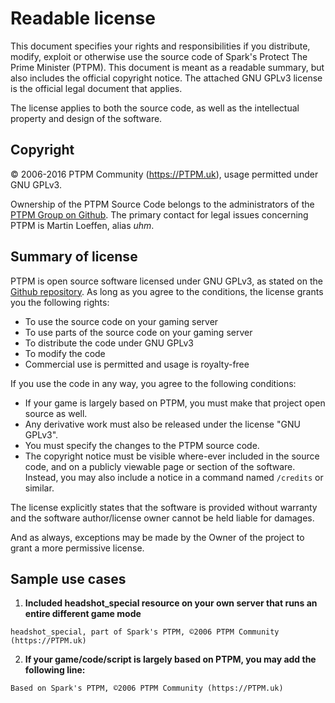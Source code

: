 # Readable license
This document specifies your rights and responsibilities if you distribute, modify, exploit or otherwise use the source 
code of Spark's Protect The Prime Minister (PTPM). This document is meant as a readable summary, but also includes the
official copyright notice. The attached GNU GPLv3 license is the official legal document that applies.

The license applies to both the source code, as well as the intellectual property and design of the software.

## Copyright
© 2006-2016 PTPM Community (https://PTPM.uk), usage permitted under GNU GPLv3.

Ownership of the PTPM Source Code belongs to the administrators of the [PTPM Group on Github](https://github.com/PTPM).
The primary contact for legal issues concerning PTPM is Martin Loeffen, alias *uhm*. 


## Summary of license
PTPM is open source software licensed under GNU GPLv3, as stated on the 
[Github repository](https://github.com/PTPM/MTASA/blob/master/LICENSE). As long as you agree to the conditions, the 
license grants you the following rights:
* To use the source code on your gaming server
* To use parts of the source code on your gaming server
* To distribute the code under GNU GPLv3
* To modify the code
* Commercial use is permitted and usage is royalty-free

If you use the code in any way, you agree to the following conditions:
* If your game is largely based on PTPM, you must make that project open source as well.
* Any derivative work must also be released under the license "GNU GPLv3".
* You must specify the changes to the PTPM source code.
* The copyright notice must be visible where-ever included in the source code, and on a publicly viewable page
or section of the software. Instead, you may also include a notice in a command named `/credits` or similar.

The license explicitly states that the software is provided without warranty and the software author/license owner 
cannot be held liable for damages.

And as always, exceptions may be made by the Owner of the project to grant a more permissive license.

## Sample use cases
1. **Included headshot_special resource on your own server that runs an entire different game mode**

```
headshot_special, part of Spark's PTPM, ©2006 PTPM Community (https://PTPM.uk)
```

2. **If your game/code/script is largely based on PTPM, you may add the following line:**
```
Based on Spark's PTPM, ©2006 PTPM Community (https://PTPM.uk)
```